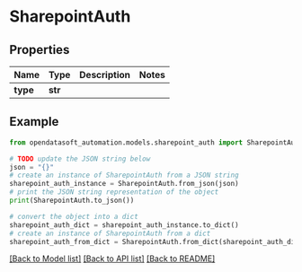 # SharepointAuth


## Properties

Name | Type | Description | Notes
------------ | ------------- | ------------- | -------------
**type** | **str** |  | 

## Example

```python
from opendatasoft_automation.models.sharepoint_auth import SharepointAuth

# TODO update the JSON string below
json = "{}"
# create an instance of SharepointAuth from a JSON string
sharepoint_auth_instance = SharepointAuth.from_json(json)
# print the JSON string representation of the object
print(SharepointAuth.to_json())

# convert the object into a dict
sharepoint_auth_dict = sharepoint_auth_instance.to_dict()
# create an instance of SharepointAuth from a dict
sharepoint_auth_from_dict = SharepointAuth.from_dict(sharepoint_auth_dict)
```
[[Back to Model list]](../README.md#documentation-for-models) [[Back to API list]](../README.md#documentation-for-api-endpoints) [[Back to README]](../README.md)


